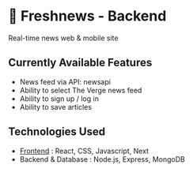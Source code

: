 # 📰 Freshnews - Backend

Real-time news web & mobile site 

## Currently Available Features
- News feed via API: newsapi
- Ability to select The Verge news feed
- Ability to sign up / log in
- Ability to save articles

## Technologies Used
- [Frontend](https://github.com/ManuPuyuelo/freshnews-frontend) : React, CSS, Javascript, Next
- Backend & Database : Node.js, Express, MongoDB
